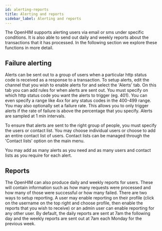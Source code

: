 ```yaml
---
id: alerting-reports
title: Alerting and reports
sidebar_label: Alerting and reports
---
```


The OpenHIM supports alerting users via email or sms under specific conditions. It is also able to send out daily and weekly reports about the transactions that it has processed. In the following section we explore these functions in more detail.

## Failure alerting

Alerts can be sent out to a group of users when a particular http status code is received as a response to a transaction. To setup alerts, edit the channel that you wish to enable alerts for and select the 'Alerts' tab. On this tab you can add rules for when alerts are sent out. You must specify on which http status code you want the alerts to trigger (eg. 401). You can even specify a range like 4xx for any status codes in the 400-499 range. You may also optionally set a failure rate. This allows you to only trigger alerts if the rate of failure is above the percentage that you specify. Alerts are sampled at 1 min intervals.

To ensure that alerts are sent to the right group of people, you must specify the users or contact list. You may choose individual users or choose to add an entire contact list of users. Contact lists can be managed through the 'Contact lists' option on the main menu.

You may add as many alerts as you need and as many users and contact lists as you require for each alert.

## Reports

The OpenHIM can also produce daily and weekly reports for users. These will contain information such as how many requests were processed and how many of those were successful or how many failed. There are two ways to setup reporting. A user may enable reporting on their profile (click on the username on the top right and choose profile, then enable the reports that you wish to receive) or an admin user can enable reporting for any other user. By default, the daily reports are sent at 7am the following day and the weekly reports are sent out at 7am each Monday for the previous week.

